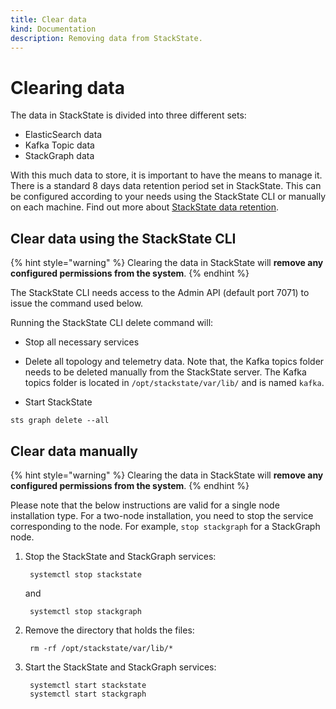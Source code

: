 ```yaml
---
title: Clear data
kind: Documentation
description: Removing data from StackState.
---
```


# Clearing data

The data in StackState is divided into three different sets:
* ElasticSearch data
* Kafka Topic data
* StackGraph data

With this much data to store, it is important to have the means to manage it. There is a standard 8 days data retention period set in StackState. This can be configured according to your needs using the StackState CLI or manually on each machine. Find out more about [StackState data retention](retention.md).

## Clear data using the StackState CLI

{% hint style="warning" %}
Clearing the data in StackState will **remove any configured permissions from the system**.
{% endhint %}

The StackState CLI needs access to the Admin API \(default port 7071\) to issue the command used below.

Running the StackState CLI delete command will:
- Stop all necessary services
- Delete all topology and telemetry data.
Note that, the Kafka topics folder needs to be deleted manually from the StackState server. The Kafka topics folder is located in `/opt/stackstate/var/lib/` and is named `kafka`.

- Start StackState

```text
sts graph delete --all
```

## Clear data manually

{% hint style="warning" %}
Clearing the data in StackState will **remove any configured permissions from the system**.
{% endhint %}

Please note that the below instructions are valid for a single node installation type. For a two-node installation, you need to stop the service corresponding to the node. For example, `stop stackgraph` for a StackGraph node.

1. Stop the StackState and StackGraph services:

   ```text
    systemctl stop stackstate
   ```

   and

   ```text
    systemctl stop stackgraph
   ```

2. Remove the directory that holds the files:

   ```text
    rm -rf /opt/stackstate/var/lib/*
   ```

3. Start the StackState and StackGraph services:

   ```text
    systemctl start stackstate
    systemctl start stackgraph
   ```
